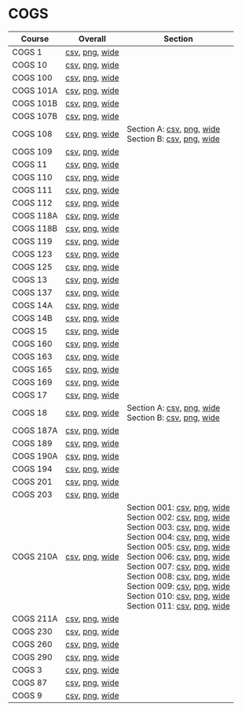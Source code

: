 # COGS

| Course | Overall | Section |
| ------ | ------- | ------- |
| COGS 1 | [csv](https://github.com/UCSD-Historical-Enrollment-Data/2024Fall/blob/main/overall/COGS%201.csv), [png](https://raw.githubusercontent.com/UCSD-Historical-Enrollment-Data/2024Fall/main/plot_overall/COGS%201.png), [wide](https://raw.githubusercontent.com/UCSD-Historical-Enrollment-Data/2024Fall/main/plot_overall_wide/COGS%201.png) |  |
| COGS 10 | [csv](https://github.com/UCSD-Historical-Enrollment-Data/2024Fall/blob/main/overall/COGS%2010.csv), [png](https://raw.githubusercontent.com/UCSD-Historical-Enrollment-Data/2024Fall/main/plot_overall/COGS%2010.png), [wide](https://raw.githubusercontent.com/UCSD-Historical-Enrollment-Data/2024Fall/main/plot_overall_wide/COGS%2010.png) |  |
| COGS 100 | [csv](https://github.com/UCSD-Historical-Enrollment-Data/2024Fall/blob/main/overall/COGS%20100.csv), [png](https://raw.githubusercontent.com/UCSD-Historical-Enrollment-Data/2024Fall/main/plot_overall/COGS%20100.png), [wide](https://raw.githubusercontent.com/UCSD-Historical-Enrollment-Data/2024Fall/main/plot_overall_wide/COGS%20100.png) |  |
| COGS 101A | [csv](https://github.com/UCSD-Historical-Enrollment-Data/2024Fall/blob/main/overall/COGS%20101A.csv), [png](https://raw.githubusercontent.com/UCSD-Historical-Enrollment-Data/2024Fall/main/plot_overall/COGS%20101A.png), [wide](https://raw.githubusercontent.com/UCSD-Historical-Enrollment-Data/2024Fall/main/plot_overall_wide/COGS%20101A.png) |  |
| COGS 101B | [csv](https://github.com/UCSD-Historical-Enrollment-Data/2024Fall/blob/main/overall/COGS%20101B.csv), [png](https://raw.githubusercontent.com/UCSD-Historical-Enrollment-Data/2024Fall/main/plot_overall/COGS%20101B.png), [wide](https://raw.githubusercontent.com/UCSD-Historical-Enrollment-Data/2024Fall/main/plot_overall_wide/COGS%20101B.png) |  |
| COGS 107B | [csv](https://github.com/UCSD-Historical-Enrollment-Data/2024Fall/blob/main/overall/COGS%20107B.csv), [png](https://raw.githubusercontent.com/UCSD-Historical-Enrollment-Data/2024Fall/main/plot_overall/COGS%20107B.png), [wide](https://raw.githubusercontent.com/UCSD-Historical-Enrollment-Data/2024Fall/main/plot_overall_wide/COGS%20107B.png) |  |
| COGS 108 | [csv](https://github.com/UCSD-Historical-Enrollment-Data/2024Fall/blob/main/overall/COGS%20108.csv), [png](https://raw.githubusercontent.com/UCSD-Historical-Enrollment-Data/2024Fall/main/plot_overall/COGS%20108.png), [wide](https://raw.githubusercontent.com/UCSD-Historical-Enrollment-Data/2024Fall/main/plot_overall_wide/COGS%20108.png) | Section A: [csv](https://github.com/UCSD-Historical-Enrollment-Data/2024Fall/blob/main/section/COGS%20108_A.csv), [png](https://raw.githubusercontent.com/UCSD-Historical-Enrollment-Data/2024Fall/main/plot_section/COGS%20108_A.png), [wide](https://raw.githubusercontent.com/UCSD-Historical-Enrollment-Data/2024Fall/main/plot_section_wide/COGS%20108_A.png)<br>Section B: [csv](https://github.com/UCSD-Historical-Enrollment-Data/2024Fall/blob/main/section/COGS%20108_B.csv), [png](https://raw.githubusercontent.com/UCSD-Historical-Enrollment-Data/2024Fall/main/plot_section/COGS%20108_B.png), [wide](https://raw.githubusercontent.com/UCSD-Historical-Enrollment-Data/2024Fall/main/plot_section_wide/COGS%20108_B.png) |
| COGS 109 | [csv](https://github.com/UCSD-Historical-Enrollment-Data/2024Fall/blob/main/overall/COGS%20109.csv), [png](https://raw.githubusercontent.com/UCSD-Historical-Enrollment-Data/2024Fall/main/plot_overall/COGS%20109.png), [wide](https://raw.githubusercontent.com/UCSD-Historical-Enrollment-Data/2024Fall/main/plot_overall_wide/COGS%20109.png) |  |
| COGS 11 | [csv](https://github.com/UCSD-Historical-Enrollment-Data/2024Fall/blob/main/overall/COGS%2011.csv), [png](https://raw.githubusercontent.com/UCSD-Historical-Enrollment-Data/2024Fall/main/plot_overall/COGS%2011.png), [wide](https://raw.githubusercontent.com/UCSD-Historical-Enrollment-Data/2024Fall/main/plot_overall_wide/COGS%2011.png) |  |
| COGS 110 | [csv](https://github.com/UCSD-Historical-Enrollment-Data/2024Fall/blob/main/overall/COGS%20110.csv), [png](https://raw.githubusercontent.com/UCSD-Historical-Enrollment-Data/2024Fall/main/plot_overall/COGS%20110.png), [wide](https://raw.githubusercontent.com/UCSD-Historical-Enrollment-Data/2024Fall/main/plot_overall_wide/COGS%20110.png) |  |
| COGS 111 | [csv](https://github.com/UCSD-Historical-Enrollment-Data/2024Fall/blob/main/overall/COGS%20111.csv), [png](https://raw.githubusercontent.com/UCSD-Historical-Enrollment-Data/2024Fall/main/plot_overall/COGS%20111.png), [wide](https://raw.githubusercontent.com/UCSD-Historical-Enrollment-Data/2024Fall/main/plot_overall_wide/COGS%20111.png) |  |
| COGS 112 | [csv](https://github.com/UCSD-Historical-Enrollment-Data/2024Fall/blob/main/overall/COGS%20112.csv), [png](https://raw.githubusercontent.com/UCSD-Historical-Enrollment-Data/2024Fall/main/plot_overall/COGS%20112.png), [wide](https://raw.githubusercontent.com/UCSD-Historical-Enrollment-Data/2024Fall/main/plot_overall_wide/COGS%20112.png) |  |
| COGS 118A | [csv](https://github.com/UCSD-Historical-Enrollment-Data/2024Fall/blob/main/overall/COGS%20118A.csv), [png](https://raw.githubusercontent.com/UCSD-Historical-Enrollment-Data/2024Fall/main/plot_overall/COGS%20118A.png), [wide](https://raw.githubusercontent.com/UCSD-Historical-Enrollment-Data/2024Fall/main/plot_overall_wide/COGS%20118A.png) |  |
| COGS 118B | [csv](https://github.com/UCSD-Historical-Enrollment-Data/2024Fall/blob/main/overall/COGS%20118B.csv), [png](https://raw.githubusercontent.com/UCSD-Historical-Enrollment-Data/2024Fall/main/plot_overall/COGS%20118B.png), [wide](https://raw.githubusercontent.com/UCSD-Historical-Enrollment-Data/2024Fall/main/plot_overall_wide/COGS%20118B.png) |  |
| COGS 119 | [csv](https://github.com/UCSD-Historical-Enrollment-Data/2024Fall/blob/main/overall/COGS%20119.csv), [png](https://raw.githubusercontent.com/UCSD-Historical-Enrollment-Data/2024Fall/main/plot_overall/COGS%20119.png), [wide](https://raw.githubusercontent.com/UCSD-Historical-Enrollment-Data/2024Fall/main/plot_overall_wide/COGS%20119.png) |  |
| COGS 123 | [csv](https://github.com/UCSD-Historical-Enrollment-Data/2024Fall/blob/main/overall/COGS%20123.csv), [png](https://raw.githubusercontent.com/UCSD-Historical-Enrollment-Data/2024Fall/main/plot_overall/COGS%20123.png), [wide](https://raw.githubusercontent.com/UCSD-Historical-Enrollment-Data/2024Fall/main/plot_overall_wide/COGS%20123.png) |  |
| COGS 125 | [csv](https://github.com/UCSD-Historical-Enrollment-Data/2024Fall/blob/main/overall/COGS%20125.csv), [png](https://raw.githubusercontent.com/UCSD-Historical-Enrollment-Data/2024Fall/main/plot_overall/COGS%20125.png), [wide](https://raw.githubusercontent.com/UCSD-Historical-Enrollment-Data/2024Fall/main/plot_overall_wide/COGS%20125.png) |  |
| COGS 13 | [csv](https://github.com/UCSD-Historical-Enrollment-Data/2024Fall/blob/main/overall/COGS%2013.csv), [png](https://raw.githubusercontent.com/UCSD-Historical-Enrollment-Data/2024Fall/main/plot_overall/COGS%2013.png), [wide](https://raw.githubusercontent.com/UCSD-Historical-Enrollment-Data/2024Fall/main/plot_overall_wide/COGS%2013.png) |  |
| COGS 137 | [csv](https://github.com/UCSD-Historical-Enrollment-Data/2024Fall/blob/main/overall/COGS%20137.csv), [png](https://raw.githubusercontent.com/UCSD-Historical-Enrollment-Data/2024Fall/main/plot_overall/COGS%20137.png), [wide](https://raw.githubusercontent.com/UCSD-Historical-Enrollment-Data/2024Fall/main/plot_overall_wide/COGS%20137.png) |  |
| COGS 14A | [csv](https://github.com/UCSD-Historical-Enrollment-Data/2024Fall/blob/main/overall/COGS%2014A.csv), [png](https://raw.githubusercontent.com/UCSD-Historical-Enrollment-Data/2024Fall/main/plot_overall/COGS%2014A.png), [wide](https://raw.githubusercontent.com/UCSD-Historical-Enrollment-Data/2024Fall/main/plot_overall_wide/COGS%2014A.png) |  |
| COGS 14B | [csv](https://github.com/UCSD-Historical-Enrollment-Data/2024Fall/blob/main/overall/COGS%2014B.csv), [png](https://raw.githubusercontent.com/UCSD-Historical-Enrollment-Data/2024Fall/main/plot_overall/COGS%2014B.png), [wide](https://raw.githubusercontent.com/UCSD-Historical-Enrollment-Data/2024Fall/main/plot_overall_wide/COGS%2014B.png) |  |
| COGS 15 | [csv](https://github.com/UCSD-Historical-Enrollment-Data/2024Fall/blob/main/overall/COGS%2015.csv), [png](https://raw.githubusercontent.com/UCSD-Historical-Enrollment-Data/2024Fall/main/plot_overall/COGS%2015.png), [wide](https://raw.githubusercontent.com/UCSD-Historical-Enrollment-Data/2024Fall/main/plot_overall_wide/COGS%2015.png) |  |
| COGS 160 | [csv](https://github.com/UCSD-Historical-Enrollment-Data/2024Fall/blob/main/overall/COGS%20160.csv), [png](https://raw.githubusercontent.com/UCSD-Historical-Enrollment-Data/2024Fall/main/plot_overall/COGS%20160.png), [wide](https://raw.githubusercontent.com/UCSD-Historical-Enrollment-Data/2024Fall/main/plot_overall_wide/COGS%20160.png) |  |
| COGS 163 | [csv](https://github.com/UCSD-Historical-Enrollment-Data/2024Fall/blob/main/overall/COGS%20163.csv), [png](https://raw.githubusercontent.com/UCSD-Historical-Enrollment-Data/2024Fall/main/plot_overall/COGS%20163.png), [wide](https://raw.githubusercontent.com/UCSD-Historical-Enrollment-Data/2024Fall/main/plot_overall_wide/COGS%20163.png) |  |
| COGS 165 | [csv](https://github.com/UCSD-Historical-Enrollment-Data/2024Fall/blob/main/overall/COGS%20165.csv), [png](https://raw.githubusercontent.com/UCSD-Historical-Enrollment-Data/2024Fall/main/plot_overall/COGS%20165.png), [wide](https://raw.githubusercontent.com/UCSD-Historical-Enrollment-Data/2024Fall/main/plot_overall_wide/COGS%20165.png) |  |
| COGS 169 | [csv](https://github.com/UCSD-Historical-Enrollment-Data/2024Fall/blob/main/overall/COGS%20169.csv), [png](https://raw.githubusercontent.com/UCSD-Historical-Enrollment-Data/2024Fall/main/plot_overall/COGS%20169.png), [wide](https://raw.githubusercontent.com/UCSD-Historical-Enrollment-Data/2024Fall/main/plot_overall_wide/COGS%20169.png) |  |
| COGS 17 | [csv](https://github.com/UCSD-Historical-Enrollment-Data/2024Fall/blob/main/overall/COGS%2017.csv), [png](https://raw.githubusercontent.com/UCSD-Historical-Enrollment-Data/2024Fall/main/plot_overall/COGS%2017.png), [wide](https://raw.githubusercontent.com/UCSD-Historical-Enrollment-Data/2024Fall/main/plot_overall_wide/COGS%2017.png) |  |
| COGS 18 | [csv](https://github.com/UCSD-Historical-Enrollment-Data/2024Fall/blob/main/overall/COGS%2018.csv), [png](https://raw.githubusercontent.com/UCSD-Historical-Enrollment-Data/2024Fall/main/plot_overall/COGS%2018.png), [wide](https://raw.githubusercontent.com/UCSD-Historical-Enrollment-Data/2024Fall/main/plot_overall_wide/COGS%2018.png) | Section A: [csv](https://github.com/UCSD-Historical-Enrollment-Data/2024Fall/blob/main/section/COGS%2018_A.csv), [png](https://raw.githubusercontent.com/UCSD-Historical-Enrollment-Data/2024Fall/main/plot_section/COGS%2018_A.png), [wide](https://raw.githubusercontent.com/UCSD-Historical-Enrollment-Data/2024Fall/main/plot_section_wide/COGS%2018_A.png)<br>Section B: [csv](https://github.com/UCSD-Historical-Enrollment-Data/2024Fall/blob/main/section/COGS%2018_B.csv), [png](https://raw.githubusercontent.com/UCSD-Historical-Enrollment-Data/2024Fall/main/plot_section/COGS%2018_B.png), [wide](https://raw.githubusercontent.com/UCSD-Historical-Enrollment-Data/2024Fall/main/plot_section_wide/COGS%2018_B.png) |
| COGS 187A | [csv](https://github.com/UCSD-Historical-Enrollment-Data/2024Fall/blob/main/overall/COGS%20187A.csv), [png](https://raw.githubusercontent.com/UCSD-Historical-Enrollment-Data/2024Fall/main/plot_overall/COGS%20187A.png), [wide](https://raw.githubusercontent.com/UCSD-Historical-Enrollment-Data/2024Fall/main/plot_overall_wide/COGS%20187A.png) |  |
| COGS 189 | [csv](https://github.com/UCSD-Historical-Enrollment-Data/2024Fall/blob/main/overall/COGS%20189.csv), [png](https://raw.githubusercontent.com/UCSD-Historical-Enrollment-Data/2024Fall/main/plot_overall/COGS%20189.png), [wide](https://raw.githubusercontent.com/UCSD-Historical-Enrollment-Data/2024Fall/main/plot_overall_wide/COGS%20189.png) |  |
| COGS 190A | [csv](https://github.com/UCSD-Historical-Enrollment-Data/2024Fall/blob/main/overall/COGS%20190A.csv), [png](https://raw.githubusercontent.com/UCSD-Historical-Enrollment-Data/2024Fall/main/plot_overall/COGS%20190A.png), [wide](https://raw.githubusercontent.com/UCSD-Historical-Enrollment-Data/2024Fall/main/plot_overall_wide/COGS%20190A.png) |  |
| COGS 194 | [csv](https://github.com/UCSD-Historical-Enrollment-Data/2024Fall/blob/main/overall/COGS%20194.csv), [png](https://raw.githubusercontent.com/UCSD-Historical-Enrollment-Data/2024Fall/main/plot_overall/COGS%20194.png), [wide](https://raw.githubusercontent.com/UCSD-Historical-Enrollment-Data/2024Fall/main/plot_overall_wide/COGS%20194.png) |  |
| COGS 201 | [csv](https://github.com/UCSD-Historical-Enrollment-Data/2024Fall/blob/main/overall/COGS%20201.csv), [png](https://raw.githubusercontent.com/UCSD-Historical-Enrollment-Data/2024Fall/main/plot_overall/COGS%20201.png), [wide](https://raw.githubusercontent.com/UCSD-Historical-Enrollment-Data/2024Fall/main/plot_overall_wide/COGS%20201.png) |  |
| COGS 203 | [csv](https://github.com/UCSD-Historical-Enrollment-Data/2024Fall/blob/main/overall/COGS%20203.csv), [png](https://raw.githubusercontent.com/UCSD-Historical-Enrollment-Data/2024Fall/main/plot_overall/COGS%20203.png), [wide](https://raw.githubusercontent.com/UCSD-Historical-Enrollment-Data/2024Fall/main/plot_overall_wide/COGS%20203.png) |  |
| COGS 210A | [csv](https://github.com/UCSD-Historical-Enrollment-Data/2024Fall/blob/main/overall/COGS%20210A.csv), [png](https://raw.githubusercontent.com/UCSD-Historical-Enrollment-Data/2024Fall/main/plot_overall/COGS%20210A.png), [wide](https://raw.githubusercontent.com/UCSD-Historical-Enrollment-Data/2024Fall/main/plot_overall_wide/COGS%20210A.png) | Section 001: [csv](https://github.com/UCSD-Historical-Enrollment-Data/2024Fall/blob/main/section/COGS%20210A_001.csv), [png](https://raw.githubusercontent.com/UCSD-Historical-Enrollment-Data/2024Fall/main/plot_section/COGS%20210A_001.png), [wide](https://raw.githubusercontent.com/UCSD-Historical-Enrollment-Data/2024Fall/main/plot_section_wide/COGS%20210A_001.png)<br>Section 002: [csv](https://github.com/UCSD-Historical-Enrollment-Data/2024Fall/blob/main/section/COGS%20210A_002.csv), [png](https://raw.githubusercontent.com/UCSD-Historical-Enrollment-Data/2024Fall/main/plot_section/COGS%20210A_002.png), [wide](https://raw.githubusercontent.com/UCSD-Historical-Enrollment-Data/2024Fall/main/plot_section_wide/COGS%20210A_002.png)<br>Section 003: [csv](https://github.com/UCSD-Historical-Enrollment-Data/2024Fall/blob/main/section/COGS%20210A_003.csv), [png](https://raw.githubusercontent.com/UCSD-Historical-Enrollment-Data/2024Fall/main/plot_section/COGS%20210A_003.png), [wide](https://raw.githubusercontent.com/UCSD-Historical-Enrollment-Data/2024Fall/main/plot_section_wide/COGS%20210A_003.png)<br>Section 004: [csv](https://github.com/UCSD-Historical-Enrollment-Data/2024Fall/blob/main/section/COGS%20210A_004.csv), [png](https://raw.githubusercontent.com/UCSD-Historical-Enrollment-Data/2024Fall/main/plot_section/COGS%20210A_004.png), [wide](https://raw.githubusercontent.com/UCSD-Historical-Enrollment-Data/2024Fall/main/plot_section_wide/COGS%20210A_004.png)<br>Section 005: [csv](https://github.com/UCSD-Historical-Enrollment-Data/2024Fall/blob/main/section/COGS%20210A_005.csv), [png](https://raw.githubusercontent.com/UCSD-Historical-Enrollment-Data/2024Fall/main/plot_section/COGS%20210A_005.png), [wide](https://raw.githubusercontent.com/UCSD-Historical-Enrollment-Data/2024Fall/main/plot_section_wide/COGS%20210A_005.png)<br>Section 006: [csv](https://github.com/UCSD-Historical-Enrollment-Data/2024Fall/blob/main/section/COGS%20210A_006.csv), [png](https://raw.githubusercontent.com/UCSD-Historical-Enrollment-Data/2024Fall/main/plot_section/COGS%20210A_006.png), [wide](https://raw.githubusercontent.com/UCSD-Historical-Enrollment-Data/2024Fall/main/plot_section_wide/COGS%20210A_006.png)<br>Section 007: [csv](https://github.com/UCSD-Historical-Enrollment-Data/2024Fall/blob/main/section/COGS%20210A_007.csv), [png](https://raw.githubusercontent.com/UCSD-Historical-Enrollment-Data/2024Fall/main/plot_section/COGS%20210A_007.png), [wide](https://raw.githubusercontent.com/UCSD-Historical-Enrollment-Data/2024Fall/main/plot_section_wide/COGS%20210A_007.png)<br>Section 008: [csv](https://github.com/UCSD-Historical-Enrollment-Data/2024Fall/blob/main/section/COGS%20210A_008.csv), [png](https://raw.githubusercontent.com/UCSD-Historical-Enrollment-Data/2024Fall/main/plot_section/COGS%20210A_008.png), [wide](https://raw.githubusercontent.com/UCSD-Historical-Enrollment-Data/2024Fall/main/plot_section_wide/COGS%20210A_008.png)<br>Section 009: [csv](https://github.com/UCSD-Historical-Enrollment-Data/2024Fall/blob/main/section/COGS%20210A_009.csv), [png](https://raw.githubusercontent.com/UCSD-Historical-Enrollment-Data/2024Fall/main/plot_section/COGS%20210A_009.png), [wide](https://raw.githubusercontent.com/UCSD-Historical-Enrollment-Data/2024Fall/main/plot_section_wide/COGS%20210A_009.png)<br>Section 010: [csv](https://github.com/UCSD-Historical-Enrollment-Data/2024Fall/blob/main/section/COGS%20210A_010.csv), [png](https://raw.githubusercontent.com/UCSD-Historical-Enrollment-Data/2024Fall/main/plot_section/COGS%20210A_010.png), [wide](https://raw.githubusercontent.com/UCSD-Historical-Enrollment-Data/2024Fall/main/plot_section_wide/COGS%20210A_010.png)<br>Section 011: [csv](https://github.com/UCSD-Historical-Enrollment-Data/2024Fall/blob/main/section/COGS%20210A_011.csv), [png](https://raw.githubusercontent.com/UCSD-Historical-Enrollment-Data/2024Fall/main/plot_section/COGS%20210A_011.png), [wide](https://raw.githubusercontent.com/UCSD-Historical-Enrollment-Data/2024Fall/main/plot_section_wide/COGS%20210A_011.png) |
| COGS 211A | [csv](https://github.com/UCSD-Historical-Enrollment-Data/2024Fall/blob/main/overall/COGS%20211A.csv), [png](https://raw.githubusercontent.com/UCSD-Historical-Enrollment-Data/2024Fall/main/plot_overall/COGS%20211A.png), [wide](https://raw.githubusercontent.com/UCSD-Historical-Enrollment-Data/2024Fall/main/plot_overall_wide/COGS%20211A.png) |  |
| COGS 230 | [csv](https://github.com/UCSD-Historical-Enrollment-Data/2024Fall/blob/main/overall/COGS%20230.csv), [png](https://raw.githubusercontent.com/UCSD-Historical-Enrollment-Data/2024Fall/main/plot_overall/COGS%20230.png), [wide](https://raw.githubusercontent.com/UCSD-Historical-Enrollment-Data/2024Fall/main/plot_overall_wide/COGS%20230.png) |  |
| COGS 260 | [csv](https://github.com/UCSD-Historical-Enrollment-Data/2024Fall/blob/main/overall/COGS%20260.csv), [png](https://raw.githubusercontent.com/UCSD-Historical-Enrollment-Data/2024Fall/main/plot_overall/COGS%20260.png), [wide](https://raw.githubusercontent.com/UCSD-Historical-Enrollment-Data/2024Fall/main/plot_overall_wide/COGS%20260.png) |  |
| COGS 290 | [csv](https://github.com/UCSD-Historical-Enrollment-Data/2024Fall/blob/main/overall/COGS%20290.csv), [png](https://raw.githubusercontent.com/UCSD-Historical-Enrollment-Data/2024Fall/main/plot_overall/COGS%20290.png), [wide](https://raw.githubusercontent.com/UCSD-Historical-Enrollment-Data/2024Fall/main/plot_overall_wide/COGS%20290.png) |  |
| COGS 3 | [csv](https://github.com/UCSD-Historical-Enrollment-Data/2024Fall/blob/main/overall/COGS%203.csv), [png](https://raw.githubusercontent.com/UCSD-Historical-Enrollment-Data/2024Fall/main/plot_overall/COGS%203.png), [wide](https://raw.githubusercontent.com/UCSD-Historical-Enrollment-Data/2024Fall/main/plot_overall_wide/COGS%203.png) |  |
| COGS 87 | [csv](https://github.com/UCSD-Historical-Enrollment-Data/2024Fall/blob/main/overall/COGS%2087.csv), [png](https://raw.githubusercontent.com/UCSD-Historical-Enrollment-Data/2024Fall/main/plot_overall/COGS%2087.png), [wide](https://raw.githubusercontent.com/UCSD-Historical-Enrollment-Data/2024Fall/main/plot_overall_wide/COGS%2087.png) |  |
| COGS 9 | [csv](https://github.com/UCSD-Historical-Enrollment-Data/2024Fall/blob/main/overall/COGS%209.csv), [png](https://raw.githubusercontent.com/UCSD-Historical-Enrollment-Data/2024Fall/main/plot_overall/COGS%209.png), [wide](https://raw.githubusercontent.com/UCSD-Historical-Enrollment-Data/2024Fall/main/plot_overall_wide/COGS%209.png) |  |

